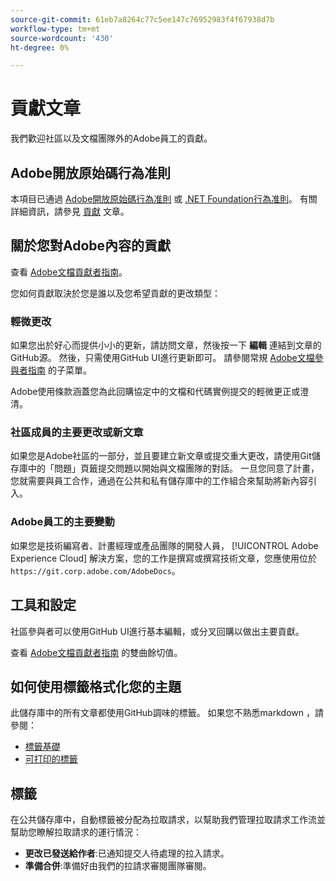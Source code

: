 ```yaml
---
source-git-commit: 61eb7a8264c77c5ee147c76952983f4f67938d7b
workflow-type: tm+mt
source-wordcount: '430'
ht-degree: 0%

---
```

# 貢獻文章

我們歡迎社區以及文檔團隊外的Adobe員工的貢獻。

## Adobe開放原始碼行為准則

本項目已通過 [Adobe開放原始碼行為准則](code-of-conduct.md) 或 [.NET Foundation行為准則](https://dotnetfoundation.org/code-of-conduct)。 有關詳細資訊，請參見 [貢獻](contributing.md) 文章。

## 關於您對Adobe內容的貢獻

查看 [Adobe文檔貢獻者指南](https://docs.adobe.com/content/help/en/contributor/contributor-guide/introduction.html)。

您如何貢獻取決於您是誰以及您希望貢獻的更改類型：

### 輕微更改

如果您出於好心而提供小小的更新，請訪問文章，然後按一下 **編輯** 連結到文章的GitHub源。 然後，只需使用GitHub UI進行更新即可。 請參閱常規 [Adobe文檔參與者指南](https://docs.adobe.com/content/help/en/contributor/contributor-guide/introduction.html) 的子菜單。

Adobe使用條款涵蓋您為此回購協定中的文檔和代碼實例提交的輕微更正或澄清。

### 社區成員的主要更改或新文章

如果您是Adobe社區的一部分，並且要建立新文章或提交重大更改，請使用Git儲存庫中的「問題」頁籤提交問題以開始與文檔團隊的對話。 一旦您同意了計畫，您就需要與員工合作，通過在公共和私有儲存庫中的工作組合來幫助將新內容引入。

<!--
If you submit a pull request with significant changes to documentation and code examples, you'll see a message in the pull request asking you to submit an online contribution license agreement (CLA). We need you to complete the online form before we can review your pull request.
-->

### Adobe員工的主要變動

如果您是技術編寫者、計畫經理或產品團隊的開發人員， [!UICONTROL Adobe Experience Cloud] 解決方案，您的工作是撰寫或撰寫技術文章，您應使用位於 `https://git.corp.adobe.com/AdobeDocs`。

<!--Employees from other parts of the Adobe world should use the public repo for minor updates.-->

## 工具和設定

社區參與者可以使用GitHub UI進行基本編輯，或分叉回購以做出主要貢獻。

查看 [Adobe文檔貢獻者指南](https://docs.adobe.com/content/help/en/contributor/contributor-guide/introduction.html) 的雙曲餘切值。

## 如何使用標籤格式化您的主題

此儲存庫中的所有文章都使用GitHub調味的標籤。 如果您不熟悉markdown ，請參閱：

* [標籤基礎](https://help.github.com/articles/getting-started-with-writing-and-formatting-on-github/)
* [可打印的標籤](https://guides.github.com/pdfs/markdown-cheatsheet-online.pdf)

## 標籤

在公共儲存庫中，自動標籤被分配為拉取請求，以幫助我們管理拉取請求工作流並幫助您瞭解拉取請求的運行情況：

* **更改已發送給作者**:已通知提交人待處理的拉入請求。
* **準備合併**:準備好由我們的拉請求審閱團隊審閱。

